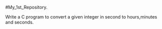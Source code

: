 #My_1st_Repository.

Write a C program to convert a given integer in second to hours,minutes and seconds.

